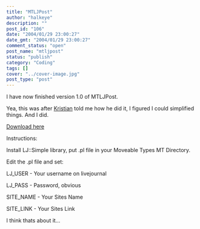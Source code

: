 ```yaml
---
title: "MTLJPost"
author: "halkeye"
description: ""
post_id: "106"
date: "2004/01/29 23:00:27"
date_gmt: "2004/01/29 23:00:27"
comment_status: "open"
post_name: "mtljpost"
status: "publish"
category: "Coding"
tags: []
cover: "../cover-image.jpg"
post_type: "post"
---
```


I have now finished version 1.0 of MTLJPost.

Yea, this was after [Kristian](http://www.departmentk.com) told me how he did it, I figured I could simplified things. And I did.

[Download here](http://www.halkeye.net/files/?file=MTLJPost.tgz)

Instructions:  

Install LJ::Simple library, put .pl file in your Moveable Types MT Directory.  

Edit the .pl file and set:  

LJ_USER - Your username on livejournal  

LJ_PASS - Password, obvious  

SITE_NAME - Your Sites Name  

SITE_LINK - Your Sites Link

I think thats about it...